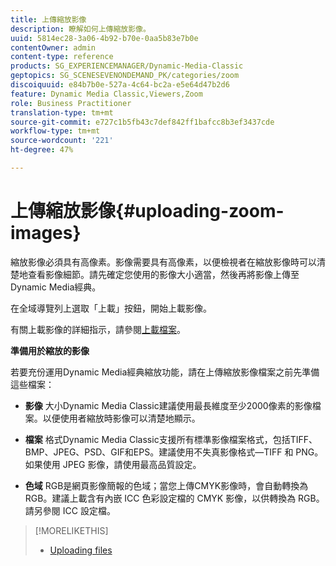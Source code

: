 ```yaml
---
title: 上傳縮放影像
description: 瞭解如何上傳縮放影像。
uuid: 5814ec28-3a06-4b92-b70e-0aa5b83e7b0e
contentOwner: admin
content-type: reference
products: SG_EXPERIENCEMANAGER/Dynamic-Media-Classic
geptopics: SG_SCENESEVENONDEMAND_PK/categories/zoom
discoiquuid: e84b7b0e-527a-4c64-bc2a-e5e64d47b2d6
feature: Dynamic Media Classic,Viewers,Zoom
role: Business Practitioner
translation-type: tm+mt
source-git-commit: e727c1b5fb43c7def842ff1bafcc8b3ef3437cde
workflow-type: tm+mt
source-wordcount: '221'
ht-degree: 47%

---
```



# 上傳縮放影像{#uploading-zoom-images}

縮放影像必須具有高像素。影像需要具有高像素，以便檢視者在縮放影像時可以清楚地查看影像細節。請先確定您使用的影像大小適當，然後再將影像上傳至Dynamic Media經典。

在全域導覽列上選取「上載」按鈕，開始上載影像。

有關上載影像的詳細指示，請參閱[上載檔案](uploading-files.md#uploading_files)。

**準備用於縮放的影像**

若要充份運用Dynamic Media經典縮放功能，請在上傳縮放影像檔案之前先準備這些檔案：

* **影像**
大小Dynamic Media Classic建議使用最長維度至少2000像素的影像檔案。以便使用者縮放時影像可以清楚地顯示。

* **檔案**
格式Dynamic Media Classic支援所有標準影像檔案格式，包括TIFF、BMP、JPEG、PSD、GIF和EPS。建議使用不失真影像格式—TIFF 和 PNG。如果使用 JPEG 影像，請使用最高品質設定。

* **色域**
RGB是網頁影像簡報的色域；當您上傳CMYK影像時，會自動轉換為RGB。建議上載含有內嵌 ICC 色彩設定檔的 CMYK 影像，以供轉換為 RGB。請另參閱 ICC 設定檔。

>[!MORELIKETHIS]
>
>* [Uploading files](uploading-files.md#uploading_files)

